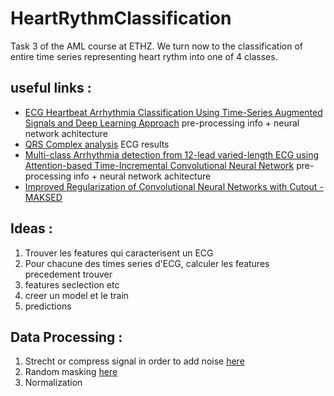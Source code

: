 # HeartRythmClassification
Task 3 of the AML course at ETHZ. We turn now to the classification of entire time series representing heart rythm into one of 4 classes.

## useful links :
* [ECG Heartbeat Arrhythmia Classification Using Time-Series Augmented Signals and Deep Learning Approach](https://pdf.sciencedirectassets.com/280203/1-s2.0-S1877050920X00093/1-s2.0-S1877050920310231/main.pdf?X-Amz-Security-Token=IQoJb3JpZ2luX2VjEPf%2F%2F%2F%2F%2F%2F%2F%2F%2F%2FwEaCXVzLWVhc3QtMSJIMEYCIQDz9I2Af9gT%2BUSWo21I3FhyfzP%2FrNNKHRbache9D9m87wIhAMGFDrB8AFwXr8p17Vjb%2FN5FkZaJdiBUvhwP15hZHylOKrQDCF8QAxoMMDU5MDAzNTQ2ODY1Igxs5TV9EIW%2BJcJF1mEqkQMBcuMjuhKFXKMNn7ZgWlDECTftzWJD57iYa5RV8CKlSKfDdGo%2FGXJLq5MDhLyQH8p7XBhnMRRuNWZxuGWh2iDozYKGX9A%2FMkBW%2BRwqs5vGC%2FhAkKM3NYsRrZstyzIlwGQpdmffN%2F8XUjYfPibzp%2FLAJfnBbkTtQc4eJ3QwjFEGfhjCyUNazA7jcg0RSnZ6iAk7bnXKZX9BbRosCxYwp%2BWv%2B%2FRQmDK%2FMBCZK6a60dTlZdopyTvtx%2FlHQ33Za8PQxAwMUBr8WD8vx5%2Fa612ODX774tr3sRJ0Et5zq%2Bh5ZnYB2LBV04jX40I2r00AJjGqB%2FFcksef91RwdihSSJCFKLVzai2YiuUbDKTGa1KZlRohd8eIkOmuTKEkyKLHvOMpSMreBvyhKiQUSfxBwbm0JwN2rUr8SZLJ4SP8NTtidlaPaKbaySz28tqTUSCw%2BWZOR2QsiF1qU08FMTOsEyaxEg6hn1T0m%2B5jtz0ln9ggEN2fwUloTmNFE2WL5f%2FwmWlxlqmw3QnhK6yaQhxrlQC1Q0JnnzCAoaX9BTrqAfcDUSWul8DZeQBGKV1rr45Hpk8ucI1vagr%2BqcpBPe5UrLgC36Vi8X%2F1NFU7ajgJ1z2puHlZG9RupnUML%2F890tkejT2fRqf0q9AmMp%2BwynEC0fENTxWBY9XxJpaCLdJphHEyibV2TMz%2B3m%2F114JloKNvN7atLsgqGami3JHnzAc5cPL%2BaPrc2jBZA0D4mwTNFxAesE23hIAO2X4Hxy8VEV7OUdxUslhrl7N4NQso5TV7yfW5bRf4JOqu8iyb4gxrqjo%2BfbcPciADrO%2BMQ5SmLMkwVdFPkgwkpDNJuKG%2FvUvy4O0E7S8qmKEoeA%3D%3D&X-Amz-Algorithm=AWS4-HMAC-SHA256&X-Amz-Date=20201109T154635Z&X-Amz-SignedHeaders=host&X-Amz-Expires=300&X-Amz-Credential=ASIAQ3PHCVTY2BA4CUP3%2F20201109%2Fus-east-1%2Fs3%2Faws4_request&X-Amz-Signature=edde6d382478fe792b2defac2198dbdc47a5edf39a5e927ea25dc6a24cb61590&hash=20722adf7dea94835f39292677d3a91accbc5533593ec1f891316cc9ddbab23b&host=68042c943591013ac2b2430a89b270f6af2c76d8dfd086a07176afe7c76c2c61&pii=S1877050920310231&tid=spdf-4bafea93-5093-4e2f-88f4-ed5c82490e38&sid=ba686071505c684b964922a-59be9f256935gxrqb&type=client) pre-processing info + neural network achitecture
* [QRS Complex analysis](https://en.wikipedia.org/wiki/QRS_complex) ECG results
* [Multi-class Arrhythmia detection from 12-lead varied-length ECG using Attention-based Time-Incremental Convolutional Neural Network](https://www.sciencedirect.com/science/article/pii/S1566253518307632) pre-processing info + neural network achitecture
* [Improved Regularization of Convolutional Neural Networks with Cutout - MAKSED](https://arxiv.org/abs/1708.04552)

## Ideas :
1. Trouver les features qui caracterisent un ECG
2. Pour chacune des times series d'ECG, calculer les features precedement trouver
3. features seclection etc
4. creer un model et le train 
5. predictions

## Data Processing :
1. Strecht or compress signal in order to add noise [here](https://www.sciencedirect.com/science/article/pii/S1566253518307632)
2. Random masking [here](https://arxiv.org/abs/1708.04552)
3. Normalization
